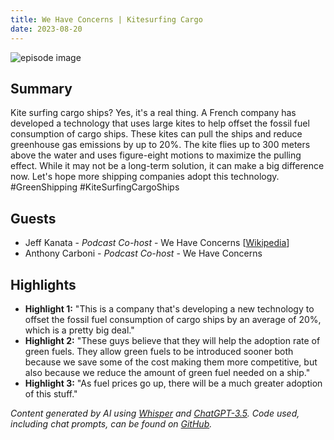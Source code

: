 ```yaml
---
title: We Have Concerns | Kitesurfing Cargo
date: 2023-08-20
---
```


![episode image](https://image.simplecastcdn.com/images/6ec29d2d-a753-4f2b-997d-c1dc3e018bd5/5cd18fb1-8aa5-42be-ba22-c9c1b29b850f/3000x3000/1424906936-artwork.jpg?aid=rss_feed)

## Summary

Kite surfing cargo ships? Yes, it's a real thing. A French company has developed a technology that uses large kites to help offset the fossil fuel consumption of cargo ships. These kites can pull the ships and reduce greenhouse gas emissions by up to 20%. The kite flies up to 300 meters above the water and uses figure-eight motions to maximize the pulling effect. While it may not be a long-term solution, it can make a big difference now. Let's hope more shipping companies adopt this technology. #GreenShipping #KiteSurfingCargoShips

## Guests

- Jeff Kanata - _Podcast Co-host_ - We Have Concerns [[Wikipedia](https://en.wikipedia.org/wiki/Star_Wars:_The_Force_Awakens)]
- Anthony Carboni - _Podcast Co-host_ - We Have Concerns

## Highlights

- **Highlight 1:** "This is a company that's developing a new technology to offset the fossil fuel consumption of cargo ships by an average of 20%, which is a pretty big deal."
- **Highlight 2:** "These guys believe that they will help the adoption rate of green fuels. They allow green fuels to be introduced sooner both because we save some of the cost making them more competitive, but also because we reduce the amount of green fuel needed on a ship."
- **Highlight 3:** "As fuel prices go up, there will be a much greater adoption of this stuff."

_Content generated by AI using [Whisper](https://openai.com/research/whisper) and [ChatGPT-3.5](https://openai.com/blog/chatgpt). Code used, including chat prompts, can be found on [GitHub](https://github.com/dustinbrownman/podcast-parser/blob/main/app/functions.py)._
